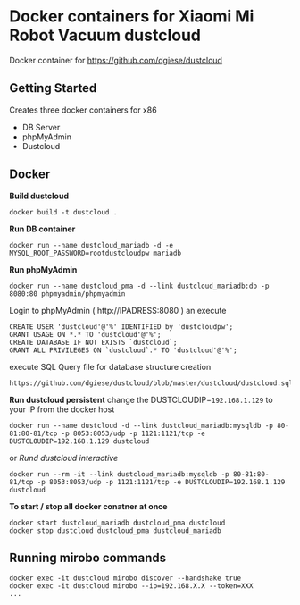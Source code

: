 # Docker containers for Xiaomi Mi Robot Vacuum dustcloud

Docker container for https://github.com/dgiese/dustcloud

## Getting Started
Creates three docker containers for x86
- DB Server
- phpMyAdmin
- Dustcloud


## Docker

**Build dustcloud**
```
docker build -t dustcloud .
```

**Run DB container**
```
docker run --name dustcloud_mariadb -d -e MYSQL_ROOT_PASSWORD=rootdustcloudpw mariadb
```

**Run phpMyAdmin**
```
docker run --name dustcloud_pma -d --link dustcloud_mariadb:db -p 8080:80 phpmyadmin/phpmyadmin
```

Login to phpMyAdmin ( http://IPADRESS:8080 ) an execute
```
CREATE USER 'dustcloud'@'%' IDENTIFIED by 'dustcloudpw';
GRANT USAGE ON *.* TO 'dustcloud'@'%';
CREATE DATABASE IF NOT EXISTS `dustcloud`;
GRANT ALL PRIVILEGES ON `dustcloud`.* TO 'dustcloud'@'%';
```

execute SQL Query file for database structure creation
```
https://github.com/dgiese/dustcloud/blob/master/dustcloud/dustcloud.sql
```

**Run dustcloud persistent**
change the DUSTCLOUDIP=`192.168.1.129` to your IP from the docker host 
```
docker run --name dustcloud -d --link dustcloud_mariadb:mysqldb -p 80-81:80-81/tcp -p 8053:8053/udp -p 1121:1121/tcp -e DUSTCLOUDIP=192.168.1.129 dustcloud
```
or
*Rund dustcloud interactive*
```
docker run --rm -it --link dustcloud_mariadb:mysqldb -p 80-81:80-81/tcp -p 8053:8053/udp -p 1121:1121/tcp -e DUSTCLOUDIP=192.168.1.129 dustcloud 
```
 
**To start / stop all docker conatner at once**
```
docker start dustcloud_mariadb dustcloud_pma dustcloud
docker stop dustcloud dustcloud_pma dustcloud_mariadb
```
 
 
 
## Running mirobo commands
```
docker exec -it dustcloud mirobo discover --handshake true
docker exec -it dustcloud mirobo --ip=192.168.X.X --token=XXX
...
```
